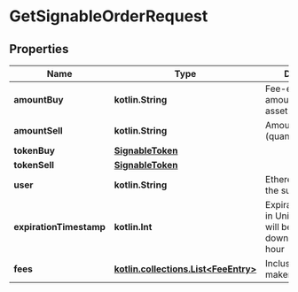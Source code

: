 
# GetSignableOrderRequest

## Properties
Name | Type | Description | Notes
------------ | ------------- | ------------- | -------------
**amountBuy** | **kotlin.String** | Fee-exclusive amount to buy the asset | 
**amountSell** | **kotlin.String** | Amount to sell (quantity) | 
**tokenBuy** | [**SignableToken**](SignableToken.md) |  | 
**tokenSell** | [**SignableToken**](SignableToken.md) |  | 
**user** | **kotlin.String** | Ethereum address of the submitting user | 
**expirationTimestamp** | **kotlin.Int** | ExpirationTimestamp in Unix time. Note: will be rounded down to the nearest hour |  [optional]
**fees** | [**kotlin.collections.List&lt;FeeEntry&gt;**](FeeEntry.md) | Inclusion of either maker or taker fees |  [optional]



